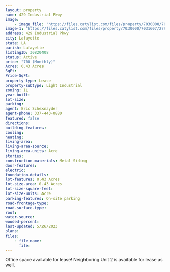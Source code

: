 ```yaml
---
layout: property
name: 429 Industrial Pkwy
image:
    - image_file: "https://files.catylist.com/files/property/7030000/7031607/27923012_1.JPG"
image-1: "https://files.catylist.com/files/property/7030000/7031607/27922995_2.JPG"
address: 429 Industrial Pkwy
city: Lafayette
state: LA
parish: Lafayette
listingID: 30820408
status: Active
price: "700 (Monthly)"
Acres: 0.43 Acres
SqFt:
Price-SqFt:
property-type: Lease
property-subtype: Light Industrial
zoning: IL
year-built:
lot-size:
parking:
agent: Eric Schexnayder
agent-phone: 337-443-0880
featured: false
directions:
building-features:
cooling:
heating:
living-area:
living-area-source:
living-area-units: Acre
stories:
construction-materials: Metal Siding
door-features:
electric:
foundation-details:
lot-features: 0.43 Acres
lot-size-area: 0.43 Acres
lot-size-square-feet:
lot-size-units: Acre
parking-features: On-site parking
road-frontage-type:
road-surface-type:
roof:
water-source:
wooded-percent:
last-updated: 5/26/2023
plans:
files:
    - file_name:
      file:
---
```

Office space available for lease! Neighboring Unit 2 is available for lease as well.
